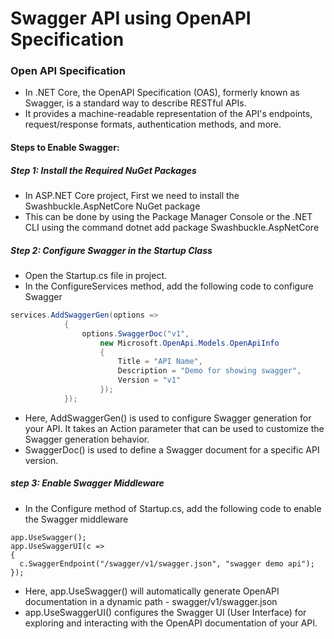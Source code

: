 # Swagger API using OpenAPI Specification
### Open API Specification 
* In .NET Core, the OpenAPI Specification (OAS), formerly known as Swagger, is a standard way to describe RESTful APIs. 
* It provides a machine-readable representation of the API's endpoints, request/response formats, authentication methods, and more. <br>
#### Steps to Enable Swagger: <br>
##### Step 1: Install the Required NuGet Packages
* In ASP.NET Core project, First we need to install the Swashbuckle.AspNetCore NuGet package
* This can be done by using the Package Manager Console or the .NET CLI using the command dotnet add package Swashbuckle.AspNetCore <br>
##### Step 2: Configure Swagger in the Startup Class
* Open the Startup.cs file in project. 
* In the ConfigureServices method, add the following code to configure Swagger
```c#
services.AddSwaggerGen(options =>
            {
                options.SwaggerDoc("v1",
                    new Microsoft.OpenApi.Models.OpenApiInfo
                    {
                        Title = "API Name",
                        Description = "Demo for showing swagger",
                        Version = "v1"
                    });
            });
```
* Here, AddSwaggerGen() is used to configure Swagger generation for your API. It takes an Action parameter that can be used to customize the Swagger generation behavior.
* SwaggerDoc() is used to define a Swagger document for a specific API version.
##### step 3: Enable Swagger Middleware
* In the Configure method of Startup.cs, add the following code to enable the Swagger middleware
```
app.UseSwagger();
app.UseSwaggerUI(c =>
{
  c.SwaggerEndpoint("/swagger/v1/swagger.json", "swagger demo api");
});
```
* Here, app.UseSwagger() will automatically generate OpenAPI documentation in a dynamic path - swagger/v1/swagger.json
* app.UseSwaggerUI() configures the Swagger UI (User Interface) for exploring and interacting with the OpenAPI documentation of your API.

